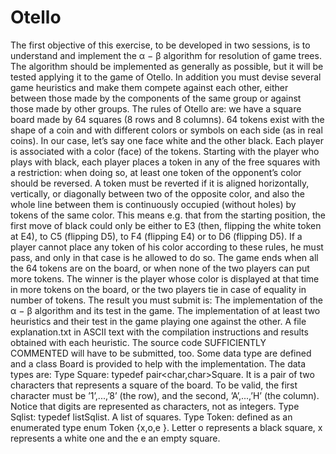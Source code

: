 # Otello
The first objective of this exercise, to be developed in two sessions, is to understand and implement the α − β algorithm for resolution of game trees. The algorithm should be implemented as generally as possible, but it will be tested applying it to the game of Otello. In addition you must devise several game heuristics and make them compete against each other, either between those made by the components of the same group or against those made by other groups.
The rules of Otello are: we have a square board made by 64 squares (8 rows and 8 columns). 64 tokens exist with the shape of a coin and with different colors or symbols on each side (as in real coins). In our case, let’s say one face white and the other black.
Each player is associated with a color (face) of the tokens. Starting with the player who plays with black, each player places a token in any of the free squares with a restriction: when doing so, at least one token of the opponent’s color should be reversed. A token must be reverted if it is aligned horizontally, vertically, or diagonally between two of the opposite color, and also the whole line between them is continuously occupied (without holes) by tokens of the same color. This means e.g. that from the starting position, the first move of black could only be either to E3 (then, flipping the white token at E4), to C5 (flipping D5), to F4 (flipping E4) or to D6 (flipping D5).
If a player cannot place any token of his color according to these rules, he must pass, and only in that case is he allowed to do so. The game ends when all the 64 tokens are on the board, or when none of the two players can put more tokens. The winner is the player whose color is displayed at that time in more tokens on the board, or the two players tie in case of equality in number of tokens.
The result you must submit is:
The implementation of the α − β algorithm and its test in the game.
The implementation of at least two heuristics and their test in the game playing one against the other.
A file explanation.txt in ASCII text with the compilation instructions and results obtained with each heuristic.
The source code SUFFICIENTLY COMMENTED will have to be submitted, too.
Some data type are defined and a class Board is provided to help with the implementation. The data types are:
Type Square: typedef pair<char,char>Square. It is a pair of two characters that represents a square of the board. To be valid, the first character must be ’1’,...,’8’ (the row), and the second, ’A’,...,’H’ (the column). Notice that digits are represented as characters, not as integers.
Type Sqlist: typedef list<Square>Sqlist. A list of squares.
Type Token: defined as an enumerated type enum Token {x,o,e }. Letter o represents a black square,
x represents a white one and the e an empty square.
